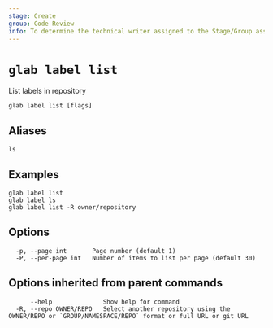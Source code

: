 ```yaml
---
stage: Create
group: Code Review
info: To determine the technical writer assigned to the Stage/Group associated with this page, see https://about.gitlab.com/handbook/product/ux/technical-writing/#assignments
---
```


<!--
This documentation is auto generated by a script.
Please do not edit this file directly. Run `make gen-docs` instead.
-->

# `glab label list`

List labels in repository

```plaintext
glab label list [flags]
```

## Aliases

```plaintext
ls
```

## Examples

```plaintext
glab label list
glab label ls
glab label list -R owner/repository

```

## Options

```plaintext
  -p, --page int       Page number (default 1)
  -P, --per-page int   Number of items to list per page (default 30)
```

## Options inherited from parent commands

```plaintext
      --help              Show help for command
  -R, --repo OWNER/REPO   Select another repository using the OWNER/REPO or `GROUP/NAMESPACE/REPO` format or full URL or git URL
```
